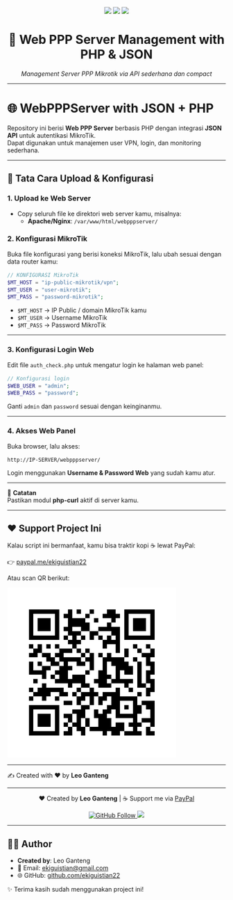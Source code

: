 <p align="center">
  <img src="https://img.shields.io/badge/Project-BIND9%20Auto%20Installer-blue?style=for-the-badge&logo=linux" />
  <img src="https://img.shields.io/badge/License-MIT-green?style=for-the-badge" />
  <img src="https://img.shields.io/badge/Maintained-Yes-success?style=for-the-badge" />
</p>

<h1 align="center">🚀 Web PPP Server Management with PHP & JSON</h1>

<p align="center">
  <i>Management Server PPP Mikrotik via API sederhana dan compact</i>
</p>

---

# 🌐 WebPPPServer with JSON + PHP

Repository ini berisi **Web PPP Server** berbasis PHP dengan integrasi **JSON API** untuk autentikasi MikroTik.  
Dapat digunakan untuk manajemen user VPN, login, dan monitoring sederhana.  

---

## 🚀 Tata Cara Upload & Konfigurasi

### 1. Upload ke Web Server
- Copy seluruh file ke direktori web server kamu, misalnya:
  - **Apache/Nginx**: `/var/www/html/webpppserver/`

### 2. Konfigurasi MikroTik
Buka file konfigurasi yang berisi koneksi MikroTik, lalu ubah sesuai dengan data router kamu:

```php
// KONFIGURASI MikroTik
$MT_HOST = "ip-public-mikrotik/vpn";
$MT_USER = "user-mikrotik";
$MT_PASS = "password-mikrotik";
```

- `$MT_HOST` → IP Public / domain MikroTik kamu  
- `$MT_USER` → Username MikroTik  
- `$MT_PASS` → Password MikroTik  

---

### 3. Konfigurasi Login Web
Edit file `auth_check.php` untuk mengatur login ke halaman web panel:

```php
// Konfigurasi login
$WEB_USER = "admin";
$WEB_PASS = "password";
```

Ganti `admin` dan `password` sesuai dengan keinginanmu.  

---

### 4. Akses Web Panel
Buka browser, lalu akses:

```
http://IP-SERVER/webpppserver/
```

Login menggunakan **Username & Password Web** yang sudah kamu atur.

---

📌 **Catatan**  
Pastikan modul **php-curl** aktif di server kamu.  

---

## ❤️ Support Project Ini
Kalau script ini bermanfaat, kamu bisa traktir kopi ☕ lewat PayPal:  

👉 [paypal.me/ekiguistian22](https://www.paypal.me/ekiguistian22)

Atau scan QR berikut:  

![PayPal QR](paypal_qr_ekiguistian22.png)

---

✍️ Created with ❤️ by **Leo Ganteng**

---

<p align="center">
  ❤️ Created by <b>Leo Ganteng</b> | 
  ☕ Support me via <a href="https://www.paypal.me/ekiguistian22">PayPal</a>
</p>

<p align="center">
  <a href="https://github.com/ekiguistian">
    <img src="https://img.shields.io/github/followers/ekiguistian?label=Follow%20me&style=social" alt="GitHub Follow" />
  </a>
  <a href="https://github.com/ekiguistian?tab=repositories">
    <img src="https://img.shields.io/badge/More%20Projects-GitHub-orange?style=flat-square" />
  </a>
</p>

---

## 👨‍💻 Author
- **Created by**: Leo Ganteng  
- 📧 Email: ekiguistian@gmail.com  
- 🌐 GitHub: [github.com/ekiguistian22](https://github.com/ekiguistian22)  

✨ Terima kasih sudah menggunakan project ini!

